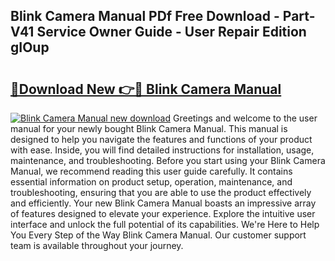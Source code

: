 ## Blink Camera Manual PDf Free Download - Part-V41 Service Owner Guide - User Repair Edition gIOup

# <h2><a href="http://bc34500.oget.top/?id=Blink+Camera+Manual">🔗Download New 👉🔴 Blink Camera Manual</a></h2>

[![Blink Camera Manual new download](https://i.imgur.com/5g1atiW.png)](http://bc34500.oget.top/?id=Blink+Camera+Manual)
Greetings and welcome to the user manual for your newly bought Blink Camera Manual. This manual is designed to help you navigate the features and functions of your product with ease. Inside, you will find detailed instructions for installation, usage, maintenance, and troubleshooting. Before you start using your Blink Camera Manual, we recommend reading this user guide carefully. It contains essential information on product setup, operation, maintenance, and troubleshooting, ensuring that you are able to use the product effectively and efficiently. Your new Blink Camera Manual boasts an impressive array of features designed to elevate your experience. Explore the intuitive user interface and unlock the full potential of its capabilities. We're Here to Help You Every Step of the Way Blink Camera Manual. Our customer support team is available throughout your journey.
